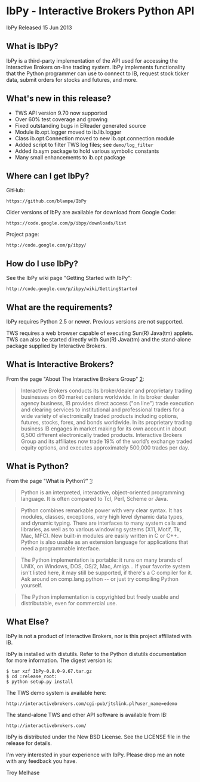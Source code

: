 IbPy - Interactive Brokers Python API
==============================================================================
IbPy  Released 15 Jun 2013


What is IbPy?
------------------------------------------------------------------------------
IbPy is a third-party implementation of the API used for accessing the
Interactive Brokers on-line trading system. IbPy implements functionality that
the Python programmer can use to connect to IB, request stock ticker data,
submit orders for stocks and futures, and more.


What's new in this release?
------------------------------------------------------------------------------
 
  * TWS API version 9.70 now supported
  * Over 60% test coverage and growing
  * Fixed outstanding bugs in EReader generated source
  * Module ib.opt.logger moved to ib.lib.logger
  * Class ib.opt.Connection moved to new ib.opt.connection module
  * Added script to filter TWS log files; see `demo/log_filter`
  * Added ib.sym package to hold various symbolic constants
  * Many small enhancements to ib.opt package


Where can I get IbPy?
------------------------------------------------------------------------------
GitHub:

    https://github.com/blampe/IbPy

Older versions of IbPy are available for download from Google Code:

    https://code.google.com/p/ibpy/downloads/list

Project page:

    http://code.google.com/p/ibpy/


How do I use IbPy?
------------------------------------------------------------------------------
See the IbPy wiki page "Getting Started with IbPy":

    http://code.google.com/p/ibpy/wiki/GettingStarted


What are the requirements?
------------------------------------------------------------------------------
IbPy requires Python 2.5 or newer. Previous versions are not supported.

TWS requires a web browser capable of executing Sun(R) Java(tm) applets. TWS
can also be started directly with Sun(R) Java(tm) and the stand-alone package
supplied by Interactive Brokers.


What is Interactive Brokers?
------------------------------------------------------------------------------
From the page "About The Interactive Brokers Group" [2]:

> Interactive Brokers conducts its broker/dealer and proprietary trading
> businesses on 60 market centers worldwide. In its broker dealer agency
> business, IB provides direct access ("on line") trade execution and clearing
> services to institutional and professional traders for a wide variety of
> electronically traded products including options, futures, stocks, forex, and
> bonds worldwide. In its proprietary trading business IB engages in market
> making for its own account in about 6,500 different electronically traded
> products. Interactive Brokers Group and its affiliates now trade 19% of the
> world’s exchange traded equity options, and executes approximately 500,000
> trades per day.


What is Python?
------------------------------------------------------------------------------
From the page "What is Python?" [1]:

> Python is an interpreted, interactive, object-oriented programming language.
> It is often compared to Tcl, Perl, Scheme or Java.

> Python combines remarkable power with very clear syntax. It has modules,
> classes, exceptions, very high level dynamic data types, and dynamic typing.
> There are interfaces to many system calls and libraries, as well as to
> various windowing systems (X11, Motif, Tk, Mac, MFC). New built-in modules
> are easily written in C or C++. Python is also usable as an extension
> language for applications that need a programmable interface.

> The Python implementation is portable: it runs on many brands of UNIX, on
> Windows, DOS, OS/2, Mac, Amiga... If your favorite system isn't listed here,
> it may still be supported, if there's a C compiler for it. Ask around on
> comp.lang.python -- or just try compiling Python yourself.

> The Python implementation is copyrighted but freely usable and distributable,
> even for commercial use.


What Else?
------------------------------------------------------------------------------
IbPy is not a product of Interactive Brokers, nor is this project affiliated
with IB.

IbPy is installed with distutils. Refer to the Python distutils documentation
for more information. The digest version is:

    $ tar xzf IbPy-0.8.0-9.67.tar.gz
    $ cd :release_root:
    $ python setup.py install

The TWS demo system is available here:

    http://interactivebrokers.com/cgi-pub/jtslink.pl?user_name=edemo

The stand-alone TWS and other API software is available from IB:

    http://interactivebrokers.com/

IbPy is distributed under the New BSD License. See the LICENSE file in the
release for details.

I'm very interested in your experience with IbPy. Please drop me an note with
any feedback you have.


Troy Melhase


[1]: http://www.interactivebrokers.com/en/general/about/about.php
[2]: http://python.org/doc/Summary.html
